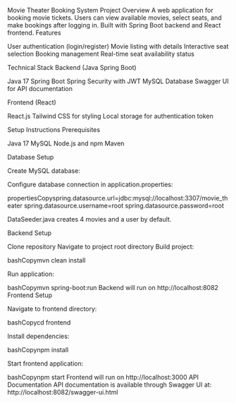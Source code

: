 Movie Theater Booking System
Project Overview
A web application for booking movie tickets. Users can view available movies, select seats, and make bookings after logging in. Built with Spring Boot backend and React frontend.
Features

User authentication (login/register)
Movie listing with details
Interactive seat selection
Booking management
Real-time seat availability status

Technical Stack
Backend (Java Spring Boot)

Java 17
Spring Boot
Spring Security with JWT
MySQL Database
Swagger UI for API documentation

Frontend (React)

React.js
Tailwind CSS for styling
Local storage for authentication token

Setup Instructions
Prerequisites

Java 17
MySQL
Node.js and npm
Maven

Database Setup

Create MySQL database:


Configure database connection in application.properties:

propertiesCopyspring.datasource.url=jdbc:mysql://localhost:3307/movie_theater
spring.datasource.username=root
spring.datasource.password=root

DataSeeder.java creates 4 movies and a user by default.

Backend Setup

Clone repository
Navigate to project root directory
Build project:

bashCopymvn clean install

Run application:

bashCopymvn spring-boot:run
Backend will run on http://localhost:8082
Frontend Setup

Navigate to frontend directory:

bashCopycd frontend

Install dependencies:

bashCopynpm install

Start frontend application:

bashCopynpm start
Frontend will run on http://localhost:3000
API Documentation
API documentation is available through Swagger UI at:
http://localhost:8082/swagger-ui.html
